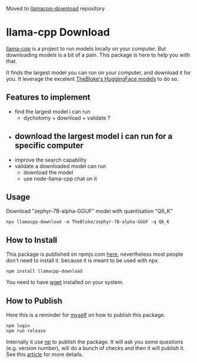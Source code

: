 Moved to [llamacpp-download](https://github.com/jeromeetienne/llamacpp-download) repository

# llama-cpp Download
[llama-cpp](https://github.com/ggerganov/llama.cpp) is a project to run models locally on your computer.
But downloading models is a bit of a pain. This package is here to help you with that.

It finds the largest model you can run on your computer, and download it for you.
It leverage the excelent [TheBloke's HuggingFace models](https://huggingface.co/TheBloke) to do so.

## Features to implement
- find the largest model i can run
  - dychotomy + download + validate ?
- download the largest model i can run for a specific computer
  - 
- improve the search capability
- validate a downloaded model can run
  - download the model
  - use node-llama-cpp chat on it

## Usage

Download "zephyr-7B-alpha-GGUF" model with quantisation "Q6_K"

```
npx llamacpp-download -m TheBloke/zephyr-7B-alpha-GGUF -q Q6_K
```

## How to Install
This package is published on npmjs.com [here](https://www.npmjs.com/package/llamacpp-download), nevertheless most people don't need to install it. because it is meant to be used with npx.

```
npm install llamacpp-download
```

You need to have [wget](https://www.gnu.org/software/wget/) installed on your system.

## How to Publish

Here this is a reminder for [myself](https://github.com/jeromeetienne) on how to publish this package.

```
npm login
npm run release
```

Internally it use [np](https://www.npmjs.com/package/np) to publish the package. It will ask you some questions (e.g. version number), 
will do a bunch of checks and then it will publish it. See this [article](https://zellwk.com/blog/publish-to-npm/) for more details.